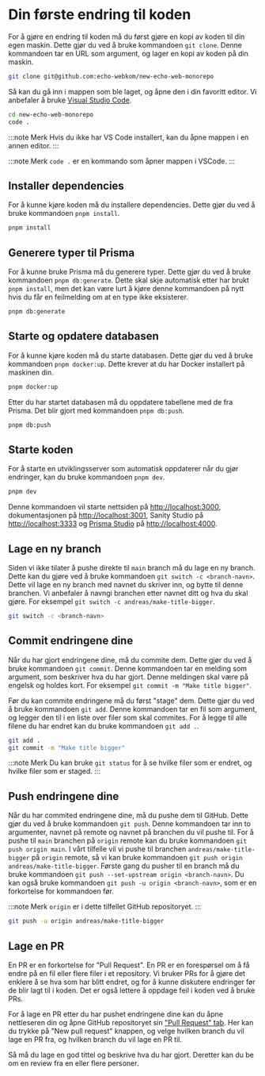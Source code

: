 # Din første endring til koden

For å gjøre en endring til koden må du først gjøre en kopi av koden til din egen maskin. Dette gjør du ved å bruke kommandoen `git clone`. Denne kommandoen tar en URL som argument, og lager en kopi av koden på din maskin.

```sh title="Terminal"
git clone git@github.com:echo-webkom/new-echo-web-monorepo
```

Så kan du gå inn i mappen som ble laget, og åpne den i din favoritt editor. Vi anbefaler å bruke [Visual Studio Code](https://code.visualstudio.com/).

```sh title="Terminal"
cd new-echo-web-monorepo
code .
```

:::note Merk
Hvis du ikke har VS Code installert, kan du åpne mappen i en annen editor.
:::

:::note Merk
`code .` er en kommando som åpner mappen i VSCode.
:::

## Installer dependencies

For å kunne kjøre koden må du installere dependencies. Dette gjør du ved å bruke kommandoen `pnpm install`.

```sh title="Terminal"
pnpm install
```

## Generere typer til Prisma

For å kunne bruke Prisma må du generere typer. Dette gjør du ved å bruke kommandoen `pnpm db:generate`. Dette skal skje automatisk etter har brukt `pnpm install`, men det kan være lurt å kjøre denne kommandoen på nytt hvis du får en feilmelding om at en type ikke eksisterer.

```sh title="Terminal"
pnpm db:generate
```

## Starte og opdatere databasen

For å kunne kjøre koden må du starte databasen. Dette gjør du ved å bruke kommandoen `pnpm docker:up`. Dette krever at du har Docker installert på maskinen din.

```sh title="Terminal"
pnpm docker:up
```

Etter du har startet databasen må du oppdatere tabellene med de fra Prisma. Det blir gjort med kommandoen `pnpm db:push`.

```sh title="Terminal"
pnpm db:push
```

## Starte koden

For å starte en utviklingsserver som automatisk oppdaterer når du gjør endringer, kan du bruke kommandoen `pnpm dev`.

```sh title="Terminal"
pnpm dev
```

Denne kommandoen vil starte nettsiden på [http://localhost:3000](http://localhost:3000), dokumentasjonen på [http://localhost:3001](http://localhost:3001), Sanity Studio på [http://localhost:3333](http://localhost:3333) og [Prisma Studio](https://www.prisma.io/studio) på [http://localhost:4000](http://localhost:4000).

## Lage en ny branch

Siden vi ikke tilater å pushe direkte til `main` branch må du lage en ny branch. Dette kan du gjøre ved å bruke kommandoen `git switch -c <branch-navn>`. Dette vil lage en ny branch med navnet du skriver inn, og bytte til denne branchen. Vi anbefaler å navngi branchen etter navnet ditt og hva du skal gjøre. For eksempel `git switch -c andreas/make-title-bigger`.

```sh title="Terminal"
git switch -c <branch-navn>
```

## Commit endringene dine

Når du har gjort endringene dine, må du commite dem. Dette gjør du ved å bruke kommandoen `git commit`. Denne kommandoen tar en melding som argument, som beskriver hva du har gjort. Denne meldingen skal være på engelsk og holdes kort. For eksempel `git commit -m "Make title bigger"`.

Før du kan commite endringene må du først "stage" dem. Dette gjør du ved å bruke kommandoen `git add`. Denne kommandoen tar en fil som argument, og legger den til i en liste over filer som skal commites. For å legge til alle filene du har endret kan du bruke kommandoen `git add .`.

```sh title="Terminal"
git add .
git commit -m "Make title bigger"
```

:::note Merk
Du kan bruke `git status` for å se hvilke filer som er endret, og hvilke filer som er staged.
:::

## Push endringene dine

Når du har commited endringene dine, må du pushe dem til GitHub. Dette gjør du ved å bruke kommandoen `git push`. Denne kommandoen tar inn to argumenter, navnet på remote og navnet på branchen du vil pushe til. For å pushe til `main` branchen på `origin` remote kan du bruke kommandoen `git push origin main`. I vårt tilfelle vil vi pushe til branchen `andreas/make-title-bigger` på `origin` remote, så vi kan bruke kommandoen `git push origin andreas/make-title-bigger`. Første gang du pusher til en branch må du bruke kommandoen `git push --set-upstream origin <branch-navn>`. Du kan også bruke kommandoen `git push -u origin <branch-navn>`, som er en forkortelse for kommandoen før.

:::note Merk
`origin` er i dette tilfellet GitHub repositoryet.
:::

```sh title="Terminal"
git push -u origin andreas/make-title-bigger
```

## Lage en PR

En PR er en forkortelse for "Pull Request". En PR er en forespørsel om å få endre på en fil eller flere filer i et repository. Vi bruker PRs for å gjøre det enklere å se hva som har blitt endret, og for å kunne diskutere endringer før de blir lagt til i koden. Det er også lettere å oppdage feil i koden ved å bruke PRs.

For å lage en PR etter du har pushet endringene dine kan du åpne nettleseren din og åpne GitHub repositoryet sin ["Pull Request" tab](https://github.com/echo-webkom/new-echo-web-monorepo/pulls). Her kan du trykke på "New pull request" knappen, og velge hvilken branch du vil lage en PR fra, og hvilken branch du vil lage en PR til.

Så må du lage en god tittel og beskrive hva du har gjort. Deretter kan du be om en review fra en eller flere personer.
